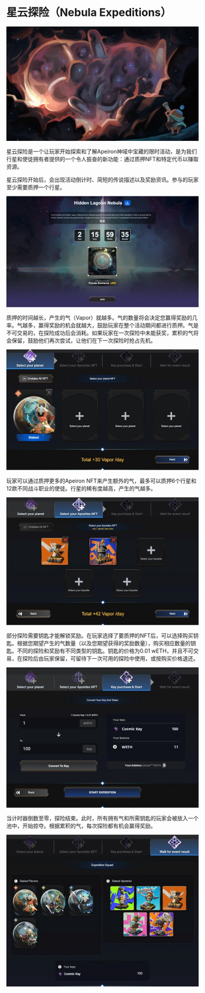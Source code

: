 # 星云探险（Nebula Expeditions）

![](<../../.gitbook/assets/image (2) (1).png>)

​星云探险是一个让玩家开始探索和了解Apeiron神域中宝藏的限时活动，是为我们行星和使徒拥有者提供的一个令人振奋的新功能：通过质押NFT和特定代币以赚取资源。

星云探险开始后，会出现活动倒计时、简短的传说描述以及奖励资讯。参与的玩家至少需要质押一个行星。

![](<../../.gitbook/assets/image (3) (1).png>)

质押的时间越长，产生的气（Vapor）就越多。气的数量将会决定您赢得奖励的几率。气越多，赢得奖励的机会就越大，鼓励玩家在整个活动期间都进行质押。气是不可交易的，在探险成功后会消耗。如果玩家在一次探险中未能获奖，累积的气将会保留，鼓励他们再次尝试，让他们在下一次探险时抢占先机。

![](<../../.gitbook/assets/image (4) (1).png>)

玩家可以通过质押更多的Apeiron NFT来产生额外的气，最多可以质押6个行星和12款不同战斗职业的使徒。行星的稀有度越高，产生的气越多。

![](<../../.gitbook/assets/image (5) (1).png>)

部分探险需要钥匙才能解锁奖励。在玩家选择了要质押的NFT后，可以选择购买钥匙。根据您期望产生的气数量（以及您期望获得的奖励数量），购买相应数量的钥匙。不同的探险和奖励有不同类型的钥匙。钥匙的价格为0.01 wETH，并且不可交易，在探险后由玩家保留，可留待下一次可用的探险中使用，或按购买价格退还。

![](<../../.gitbook/assets/image (6) (1).png>)

当计时器倒数至零，探险结束。此时，所有拥有气和所需钥匙的玩家会被放入一个池中，开始掠夺。根据累积的气，每次探险都有机会赢得奖励。

![](<../../.gitbook/assets/image (7) (1).png>)
